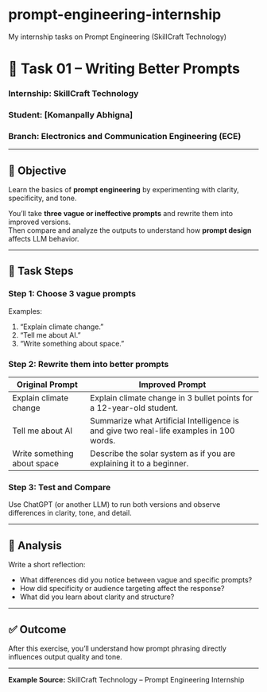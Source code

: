 # prompt-engineering-internship
My internship tasks on Prompt Engineering (SkillCraft Technology)
# 🧠 Task 01 – Writing Better Prompts

### Internship: SkillCraft Technology  
### Student: [Komanpally Abhigna]  
### Branch: Electronics and Communication Engineering (ECE)  

---

## 🎯 Objective
Learn the basics of **prompt engineering** by experimenting with clarity, specificity, and tone.

You’ll take **three vague or ineffective prompts** and rewrite them into improved versions.  
Then compare and analyze the outputs to understand how **prompt design** affects LLM behavior.

---

## 🧩 Task Steps

### Step 1: Choose 3 vague prompts
Examples:
1. “Explain climate change.”
2. “Tell me about AI.”
3. “Write something about space.”

### Step 2: Rewrite them into better prompts
| Original Prompt             |   Improved Prompt                                                                       |
|---------------------------- |-----------------------------------------------------------------------------------------|
| Explain climate change      | Explain climate change in 3 bullet points for a 12-year-old student.                    |
| Tell me about AI            | Summarize what Artificial Intelligence is and give two real-life examples in 100 words. |
| Write something about space | Describe the solar system as if you are explaining it to a beginner.                    |

### Step 3: Test and Compare
Use ChatGPT (or another LLM) to run both versions and observe differences in clarity, tone, and detail.

---

## 🧠 Analysis
Write a short reflection:
- What differences did you notice between vague and specific prompts?
- How did specificity or audience targeting affect the response?
- What did you learn about clarity and structure?

---

## ✅ Outcome
After this exercise, you’ll understand how prompt phrasing directly influences output quality and tone.

---

**Example Source:** SkillCraft Technology – Prompt Engineering Internship  

